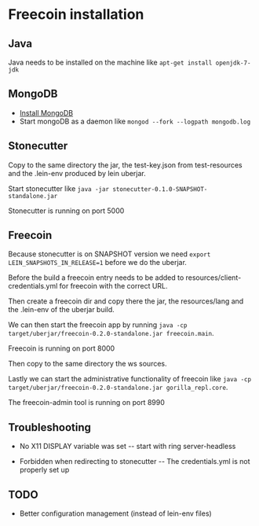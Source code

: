 # Freecoin installation

## Java

Java needs to be installed on the machine like
`apt-get install openjdk-7-jdk`

## MongoDB

- [Install MongoDB](https://docs.mongodb.com/manual/tutorial/install-mongodb-on-debian/)
- Start mongoDB as a daemon like `mongod --fork --logpath mongodb.log`

## Stonecutter

Copy to the same directory the jar, the test-key.json from test-resources and the .lein-env produced by lein uberjar.

Start stonecutter like `java -jar stonecutter-0.1.0-SNAPSHOT-standalone.jar`

Stonecutter is running on port 5000

## Freecoin

Because stonecutter is on SNAPSHOT version we need `export LEIN_SNAPSHOTS_IN_RELEASE=1` before we do the uberjar.

Before the build a freecoin entry needs to be added to resources/client-credentials.yml for freecoin with the correct URL.

Then create a freecoin dir and copy there the jar, the resources/lang and the .lein-env of the uberjar build.

We can then start the freecoin app by running `java -cp target/uberjar/freecoin-0.2.0-standalone.jar freecoin.main`.

Freecoin is running on port 8000

Then copy to the same directory the ws sources.

Lastly we can start the administrative functionality of freecoin like `java -cp target/uberjar/freecoin-0.2.0-standalone.jar gorilla_repl.core`. 


The freecoin-admin tool is running on port 8990

## Troubleshooting

- No X11 DISPLAY variable was set
-- start with ring server-headless

- Forbidden when redirecting to stonecutter
-- The credentials.yml is not properly set up

## TODO

- Better configuration management (instead of lein-env files)